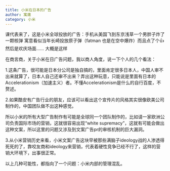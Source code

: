 ```yaml
---
title: 小米在日本的广告
author: 寓庸
category: 小米
---
```

课代表来了，这是小米全球投放的广告：手机从美国飞到东京浅草一个男胖子炸了一颗核弹 寓意看似当年长崎投放原子弹（fatman 也是在空中爆炸）而且点了个👍 然后是欢庆场面…… 大概是这样

在商言商，关于小米在日广告问题，我以商人角度，说一下个人的几个看法：

1.这条广告，很可能是日本分公司是独自搞的，里面肯定很多日本人，中国人审不出来就算了，日本人自己还审不出来？弄出这种玩意，只能说是里面有日本的 Accelerationism（加速主义）者。不懂Accelerationism是什么的自行百度，不赘述。

2.如果酷安有广告行业的朋友，应该可以看出这个宣传片的风格其实很像欧美公司制作的，中国团队做不出这种感觉。

所以小米的所有大型广告制作有可能是全球同一个团队制作的，比如请一家欧洲公司负责国际市场的营销，这就很容易出现“white supremacy”，这就有可能会做出这种文案，所以这里的问题又涉及到文案广告pr的审核机制的巨大漏洞。

3.从小米营销历史来看，小米文案广告这块早被那些满脑子ideology战的人渗透得死死的了，靠咬友商和ideology来营销，代表着硬性竞争已经不行了，这样的营销大环境下，出事很正常。

以上几种可能性，都指向了一个问题：小米内部的管理混乱。